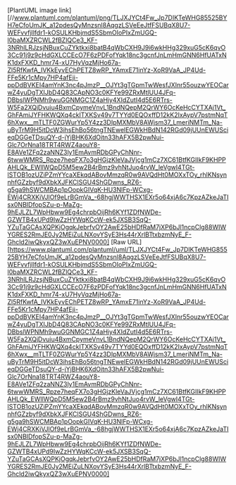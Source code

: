 [PlantUML image link][//www.plantuml.com/plantuml/png/TLJXJYCt4Fw_Jp7DIKTeWHG85525BYH7eCfoUmJK_a12pdesQyMnzsnl8AqgzLSVeEeJtfFSUBqX8U7-WEFvvfjllfdr1-kOSULKHbjmdS5SbmOIoPIxZmUGQ-l0baMXZRCWL2fBZlQCe3_KF-3NRhlLRJzsjNBuxCuZYktkxi8batB4qWbCXH9J9i6wkHHg329xuG5cK6qvO3Cc91j9z9cHdGXLCCEcO7F6zPDFofYqk18nc3gcnfJnLmHmGNN6HfUATxNK1dxFXKD_hmr74-xU7HyVqzMjHo67a-Zl5RfKwfA_IVKkEyvEChPETZ8wRP_YAmxE71inYz-XoR9VaA_JP4Ud-FFe5Kr1cMpy7HP4afEji-ppDdBVKEI4amYnK3nc4pJmzP__OJYt3gTGpmTwWesfJXInr55ouzwYEOCarwZ4yuDgTXIJbD4Q83CApNO3c0KFYe99ZRxMtlUU4JFq-DBbslWPNMh9wuGGNMGC1Z4aHiy4XIdZutI4d5E6RTrs-W5Fa2XQjDvuiu4BxmCpymeVnvL1BndNQepM2QrWY6OcKeHcCYTXAj1Vt_GhFAmiJYFHKWQXq4ckITXKSv49v7TYYd0EQOxffD12kK2IxAypV7pstmNqT6hXwx__mTLTF0ZGWurYp5Y4zz3DIpMXMbV8AWjsm37_LmeriNMTm_Na-uByTrM9H5itDcW3ihsEhBo56tngTNEwelEGWkHBdN142RGd09jUUnEWUScieqDGGeTDsuQY-d-jYjBHK6XdOitn33hAFX5B2pwNui-Glc7OrNna18TRT4RWZ4aouY8-E8AVe1ZFq2zaNNZ3ly1EmAvmRDbGPyChNnr-6twwWMRS_Rpze7heqFX7o3gHGjzKleVaJVjcg1mCz7XC61BtfKGIIkF9KHPPAHLQk_EWllWQpD5M5ew2B4rBmz9vhNtJuo4rvW_leVgwI4TGt-lSTOB1ozUZiPZmYYcaXEkqdABovMmzqR0w9AVQdHt0MOXxTOy_rhlKNsynnhfGZzbyf9dXbkXJFKClSGU4ShGDwns_RZ6-g5ga9hSWCMBAp1pOopkGIVqK-HU3NlFp-WCxg-EWj4CRXKiVJlOf9eLrBGmVa_-68hgjWWTHSX1EXr5o64xjA6c7KpzAZkeJaTIsx0NBIDfopSZu-p-MaZg-9hEJLZL7WpHbww9Eg4chrpbOijRh6KYf1ZDfNWDe-GZWTB4xUPd9IwZzHYWqKCcW-ek5JXSB3SqQ-YZuTaGCAsXQPKjOgqkJebrfvOY2AwE25bHDfRaM7jXP6bJl1ncpClg88WIWYGRES2RmJE0Jy2MEiZuLNXovYSyE3Hs44rXrlBTtxbzmNyE_F-Ghcld2iwQkyxQZ3wXuEPNV0000]
[Raw URL][https://www.plantuml.com/plantuml/uml/TLJXJYCt4Fw_Jp7DIKTeWHG85525BYH7eCfoUmJK_a12pdesQyMnzsnl8AqgzLSVeEeJtfFSUBqX8U7-WEFvvfjllfdr1-kOSULKHbjmdS5SbmOIoPIxZmUGQ-l0baMXZRCWL2fBZlQCe3_KF-3NRhlLRJzsjNBuxCuZYktkxi8batB4qWbCXH9J9i6wkHHg329xuG5cK6qvO3Cc91j9z9cHdGXLCCEcO7F6zPDFofYqk18nc3gcnfJnLmHmGNN6HfUATxNK1dxFXKD_hmr74-xU7HyVqzMjHo67a-Zl5RfKwfA_IVKkEyvEChPETZ8wRP_YAmxE71inYz-XoR9VaA_JP4Ud-FFe5Kr1cMpy7HP4afEji-ppDdBVKEI4amYnK3nc4pJmzP__OJYt3gTGpmTwWesfJXInr55ouzwYEOCarwZ4yuDgTXIJbD4Q83CApNO3c0KFYe99ZRxMtlUU4JFq-DBbslWPNMh9wuGGNMGC1Z4aHiy4XIdZutI4d5E6RTrs-W5Fa2XQjDvuiu4BxmCpymeVnvL1BndNQepM2QrWY6OcKeHcCYTXAj1Vt_GhFAmiJYFHKWQXq4ckITXKSv49v7TYYd0EQOxffD12kK2IxAypV7pstmNqT6hXwx__mTLTF0ZGWurYp5Y4zz3DIpMXMbV8AWjsm37_LmeriNMTm_Na-uByTrM9H5itDcW3ihsEhBo56tngTNEwelEGWkHBdN142RGd09jUUnEWUScieqDGGeTDsuQY-d-jYjBHK6XdOitn33hAFX5B2pwNui-Glc7OrNna18TRT4RWZ4aouY8-E8AVe1ZFq2zaNNZ3ly1EmAvmRDbGPyChNnr-6twwWMRS_Rpze7heqFX7o3gHGjzKleVaJVjcg1mCz7XC61BtfKGIIkF9KHPPAHLQk_EWllWQpD5M5ew2B4rBmz9vhNtJuo4rvW_leVgwI4TGt-lSTOB1ozUZiPZmYYcaXEkqdABovMmzqR0w9AVQdHt0MOXxTOy_rhlKNsynnhfGZzbyf9dXbkXJFKClSGU4ShGDwns_RZ6-g5ga9hSWCMBAp1pOopkGIVqK-HU3NlFp-WCxg-EWj4CRXKiVJlOf9eLrBGmVa_-68hgjWWTHSX1EXr5o64xjA6c7KpzAZkeJaTIsx0NBIDfopSZu-p-MaZg-9hEJLZL7WpHbww9Eg4chrpbOijRh6KYf1ZDfNWDe-GZWTB4xUPd9IwZzHYWqKCcW-ek5JXSB3SqQ-YZuTaGCAsXQPKjOgqkJebrfvOY2AwE25bHDfRaM7jXP6bJl1ncpClg88WIWYGRES2RmJE0Jy2MEiZuLNXovYSyE3Hs44rXrlBTtxbzmNyE_F-Ghcld2iwQkyxQZ3wXuEPNV0000]
